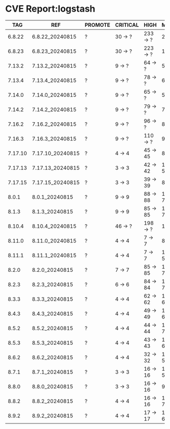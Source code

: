 # CVE Report:logstash
|   TAG   |       REF        | PROMOTE | CRITICAL |   HIGH   |  MEDIUM   |   LOW   | UNKNOWN |
|---------|------------------|---------|----------|----------|-----------|---------|---------|
| 6.8.22  | 6.8.22_20240815  | ?       | 30 -> ?  | 233 -> ? | 221 -> ?  | 36 -> ? | 0 -> ?  |
| 6.8.23  | 6.8.23_20240815  | ?       | 30 -> ?  | 223 -> ? | 130 -> ?  | 7 -> ?  | 0 -> ?  |
| 7.13.2  | 7.13.2_20240815  | ?       | 9 -> ?   | 64 -> ?  | 54 -> ?   | 9 -> ?  | 0 -> ?  |
| 7.13.4  | 7.13.4_20240815  | ?       | 9 -> ?   | 78 -> ?  | 65 -> ?   | 7 -> ?  | 0 -> ?  |
| 7.14.0  | 7.14.0_20240815  | ?       | 9 -> ?   | 65 -> ?  | 59 -> ?   | 9 -> ?  | 0 -> ?  |
| 7.14.2  | 7.14.2_20240815  | ?       | 9 -> ?   | 79 -> ?  | 74 -> ?   | 7 -> ?  | 0 -> ?  |
| 7.16.2  | 7.16.2_20240815  | ?       | 9 -> ?   | 96 -> ?  | 80 -> ?   | 8 -> ?  | 0 -> ?  |
| 7.16.3  | 7.16.3_20240815  | ?       | 9 -> ?   | 110 -> ? | 90 -> ?   | 6 -> ?  | 0 -> ?  |
| 7.17.10 | 7.17.10_20240815 | ?       | 4 -> 4   | 45 -> 45 | 87 -> 58  | 9 -> 3  | 0 -> 0  |
| 7.17.13 | 7.17.13_20240815 | ?       | 3 -> 3   | 42 -> 42 | 110 -> 55 | 29 -> 3 | 0 -> 0  |
| 7.17.15 | 7.17.15_20240815 | ?       | 3 -> 3   | 39 -> 39 | 82 -> 53  | 9 -> 3  | 0 -> 0  |
| 8.0.1   | 8.0.1_20240815   | ?       | 9 -> 9   | 88 -> 88 | 131 -> 76 | 30 -> 4 | 0 -> 0  |
| 8.1.3   | 8.1.3_20240815   | ?       | 9 -> 9   | 85 -> 85 | 126 -> 71 | 30 -> 4 | 0 -> 0  |
| 8.10.4  | 8.10.4_20240815  | ?       | 46 -> ?  | 198 -> ? | 116 -> ?  | 10 -> ? | 0 -> ?  |
| 8.11.0  | 8.11.0_20240815  | ?       | 4 -> 4   | 7 -> 7   | 89 -> 60  | 10 -> 4 | 0 -> 0  |
| 8.11.1  | 8.11.1_20240815  | ?       | 4 -> 4   | 7 -> 7   | 114 -> 59 | 30 -> 4 | 0 -> 0  |
| 8.2.0   | 8.2.0_20240815   | ?       | 7 -> 7   | 85 -> 85 | 100 -> 71 | 10 -> 4 | 0 -> 0  |
| 8.2.3   | 8.2.3_20240815   | ?       | 6 -> 6   | 84 -> 84 | 126 -> 71 | 30 -> 4 | 0 -> 0  |
| 8.3.3   | 8.3.3_20240815   | ?       | 4 -> 4   | 62 -> 62 | 119 -> 64 | 29 -> 3 | 0 -> 0  |
| 8.4.3   | 8.4.3_20240815   | ?       | 4 -> 4   | 49 -> 49 | 115 -> 60 | 29 -> 3 | 0 -> 0  |
| 8.5.2   | 8.5.2_20240815   | ?       | 4 -> 4   | 44 -> 44 | 100 -> 71 | 10 -> 4 | 0 -> 0  |
| 8.5.3   | 8.5.3_20240815   | ?       | 4 -> 4   | 43 -> 43 | 115 -> 60 | 30 -> 4 | 0 -> 0  |
| 8.6.2   | 8.6.2_20240815   | ?       | 4 -> 4   | 32 -> 32 | 112 -> 57 | 30 -> 4 | 0 -> 0  |
| 8.7.1   | 8.7.1_20240815   | ?       | 3 -> 3   | 16 -> 16 | 105 -> 50 | 30 -> 4 | 0 -> 0  |
| 8.8.0   | 8.8.0_20240815   | ?       | 3 -> 3   | 16 -> 16 | 91 -> 62  | 10 -> 4 | 0 -> 0  |
| 8.8.2   | 8.8.2_20240815   | ?       | 4 -> 4   | 16 -> 16 | 117 -> 77 | 11 -> 5 | 0 -> 0  |
| 8.9.2   | 8.9.2_20240815   | ?       | 4 -> 4   | 17 -> 17 | 123 -> 68 | 31 -> 5 | 0 -> 0  |
